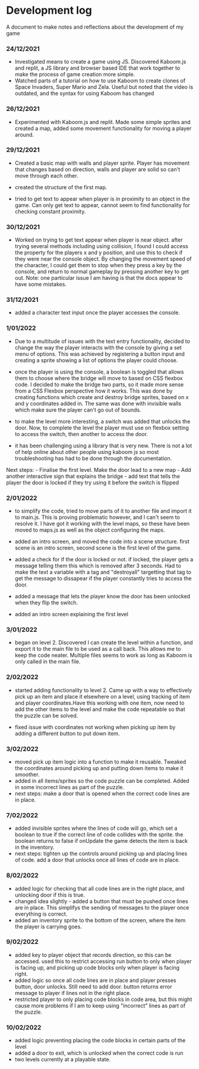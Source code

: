 # Development log
A document to make notes and reflections about the development of my game

### 24/12/2021
 - Investigated means to create a game using JS. Discovered Kaboom.js and replit, a JS library and browser based IDE that work together to make the process of game creation more simple.
 - Watched parts of a tutorial on how to use Kaboom to create clones of Space Invaders, Super Mario and Zela. Useful but noted that the video is outdated,
   and the syntax for using Kaboom has changed
   
### 26/12/2021
 - Experimented with Kaboom.js and replit. Made some simple sprites and created a map, added some movement functionality for moving a player around.

### 29/12/2021

 - Created a basic map with walls and player sprite. Player has movement that changes based on direction, walls and player are solid so can't move through each other. 

 - created the structure of the first map.

 - tried to get text to appear when player is in proximity to an object in the game. Can only get text to appear, cannot seem to find functionality for checking constant proximity. 

 ### 30/12/2021

 - Worked on trying to get text appear when player is near object. after trying several methods including using collision, I found I could access the property for the players x and y position, and use this to check if they were near the console object. By changing the movement speed of the character, I could get them to stop when they press a key by the console, and return to normal gameplay by pressing another key to get out. Note: one particular issue I am having is that the docs appear to have some mistakes.

  ### 31/12/2021
  - added a character text input once the player accesses the console.

  ### 1/01/2022
   - Due to a multitude of issues with the text entry functionality, decided to change the way the player interacts with the console by giving a set menu of options. This was achieved by registering a button input and creating a sprite showing a list of options the player could choose.

   - once the player is using the console, a boolean is toggled that allows them to choose where the bridge will move to based on CSS flexbox code. I decided to make the bridge two parts, so it made more sense from a CSS Flexbox perspective how it works. This was done by creating functions which create and destroy bridge sprites, based on x and y coordinates added in. The same was done with invisible walls which make sure the player can't go out of bounds.

   - to make the level more interesting, a switch was added that unlocks the door. Now, to complete the level the player must use on flexbox setting to access the switch, then another to access the door. 

   - it has been challenging using a library that is very new. There is not a lot of help online about other people using kaboom js so most troubleshooting has had to be done through the documentation.

   Next steps:
    - Finalise the first level. Make the door lead to a new map
    - Add another interactive sign that explains the bridge
    - add text that tells the player the door is locked if they try using it before the switch is flipped

### 2/01/2022
  - to simplify the code, tried to move parts of it to another file and import it to main.js. This is proving problematic however, and I can't seem to resolve it. I have got it working with the level maps, so these have been moved to maps.js as well as the object configuring the maps. 

  - added an intro screen, and moved the code into a scene structure. first scene is an intro screen, second scene is the first level of the game.

  - added a check for if the door is locked or not. if locked, the player gets a message telling them this which is removed after 3 seconds. Had to make the text a variable with a tag and "destroyall" targetting that tag to get the message to dissapear if the player constantly tries to access the door.

  - added a message that lets the player know the door has been unlocked when they flip the switch.

  - added an intro screen explaining the first level

  ### 3/01/2022
 - began on level 2. Discovered I can create the level within a function, and export it to the main file to be used as a call back. This allows me to keep the code neater. Multiple files seems to work as long as Kaboom is only called in the main file. 

 ### 2/02/2022
  - started adding functionality to level 2. Came up with a way to effectively pick up an item and place it elsewhere on a level, using tracking of item and player coordinates.Have this working with one item, now need to add the other items to the level and make the code repeatable so that the puzzle can be solved.  

 - fixed issue with coordinates not working when picking up item by adding a different button to put down item.

 ### 3/02/2022
  - moved pick up item logic into a function to make it reusable. Tweaked the coordinates around picking up and putting down items to make it smoother.
  - added in all items/sprites so the code puzzle can be completed. Added in some incorrect lines as part of the puzzle. 
  - next steps: make a door that is opened when the correct code lines are in place.

### 7/02/2022
 - added invisible sprites where the lines of code will go, which set a boolean to true if the correct line of code collides with the sprite. the boolean returns to false if onUpdate the game detects the item is back in the inventory. 
 - next steps: tighten up the controls around picking up and placing lines of code. add a door that unlocks once all lines of code are in place. 

### 8/02/2022
- added logic for checking that all code lines are in the right place, and unlocking door if this is true. 
- changed idea slightly - added a button that must be pushed once lines are in place. This simplifys the sending of messages to the player once everything is correct. 
- added an inventory sprite to the bottom of the screen, where the item the player is carrying goes. 

### 9/02/2022
- added key to player object that records direction, so this can be accessed. used this to restrict accessing run button to only when player is facing up, and picking up code blocks only when player is facing right. 
- added logic so once all code lines are in place and player presses button, door unlocks. Still need to add door. button returns error message to player if lines not in the right place. 
- restricted player to only placing code blocks in code area, but this might cause more problems if I am to keep using "incorrect" lines as part of the puzzle. 

### 10/02/2022
- added logic preventing placing the code blocks in certain parts of the level
- added a door to exit, which is unlocked when the correct code is run
- two levels currently at a playable state.